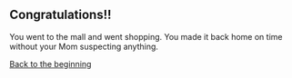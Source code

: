 ## Congratulations!!

You went to the mall and went shopping. You made it back home on time without your Mom suspecting anything.

[Back to the beginning](alarm.md)
